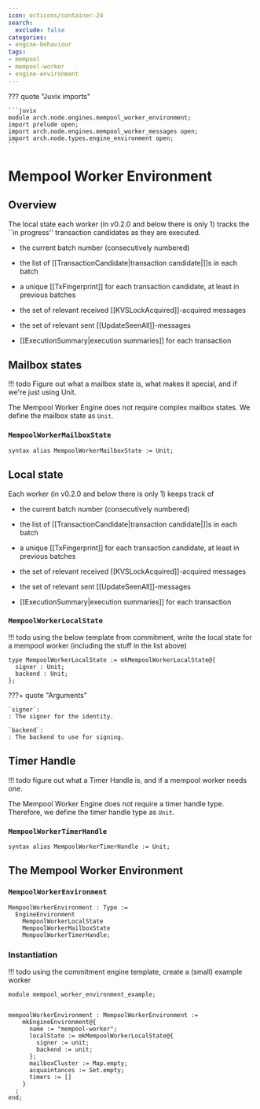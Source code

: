 ```yaml
---
icon: octicons/container-24
search:
  exclude: false
categories:
- engine-behaviour
tags:
- mempool
- mempool-worker
- engine-environment
---
```


??? quote "Juvix imports"

    ```juvix
    module arch.node.engines.mempool_worker_environment;
    import prelude open;
    import arch.node.engines.mempool_worker_messages open;
    import arch.node.types.engine_environment open;
    ```

# Mempool Worker Environment

## Overview
The local state each worker (in v0.2.0 and below there is only 1) tracks the ``in progress'' transaction candidates as they are executed.

- the current batch number (consecutively numbered)

- the list of [[TransactionCandidate|transaction candidate|]]s in each batch

- a unique [[TxFingerprint]] for each transaction candidate,
  at least in previous batches

- the set of relevant received [[KVSLockAcquired]]-acquired messages

- the set of relevant sent [[UpdateSeenAll]]-messages

- [[ExecutionSummary|execution summaries]] for each transaction

## Mailbox states
!!! todo
    Figure out what a mailbox state is, what makes it special, and if we're just using Unit.

The Mempool Worker Engine does not require complex mailbox states.
We define the mailbox state as `Unit`.

### `MempoolWorkerMailboxState`

```juvix
syntax alias MempoolWorkerMailboxState := Unit;
```

## Local state
Each worker (in v0.2.0 and below there is only 1) keeps track of
- the current batch number (consecutively numbered)

- the list of [[TransactionCandidate|transaction candidate|]]s in each batch

- a unique [[TxFingerprint]] for each transaction candidate,
  at least in previous batches

- the set of relevant received [[KVSLockAcquired]]-acquired messages

- the set of relevant sent [[UpdateSeenAll]]-messages

- [[ExecutionSummary|execution summaries]] for each transaction

### `MempoolWorkerLocalState`
!!! todo
    using the below template from commitment, write the local state for a mempool worker (including the stuff in the list above)

```juvix
type MempoolWorkerLocalState := mkMempoolWorkerLocalState@{
  signer : Unit;
  backend : Unit;
};
```

???+ quote "Arguments"

    `signer`:
    : The signer for the identity.

    `backend`:
    : The backend to use for signing.

## Timer Handle
!!! todo
    figure out what a Timer Handle is, and if a mempool worker needs one.

The Mempool Worker Engine does not require a timer handle type.
Therefore, we define the timer handle type as `Unit`.

### `MempoolWorkerTimerHandle`

```juvix
syntax alias MempoolWorkerTimerHandle := Unit;
```

## The Mempool Worker Environment

### `MempoolWorkerEnvironment`

```juvix
MempoolWorkerEnvironment : Type :=
  EngineEnvironment
    MempoolWorkerLocalState
    MempoolWorkerMailboxState
    MempoolWorkerTimerHandle;
```

### Instantiation
!!! todo
    using the commitment engine template, create a (small) example worker

<!-- --8<-- [start:mempoolWorkerEnvironment] -->
```juvix extract-module-statements
module mempool_worker_environment_example;


mempoolWorkerEnvironment : MempoolWorkerEnvironment :=
    mkEngineEnvironment@{
      name := "mempool-worker";
      localState := mkMempoolWorkerLocalState@{
        signer := unit;
        backend := unit;
      };
      mailboxCluster := Map.empty;
      acquaintances := Set.empty;
      timers := []
    }
  ;
end;
```
<!-- --8<-- [end:mempoolWorkerEnvironment] -->
